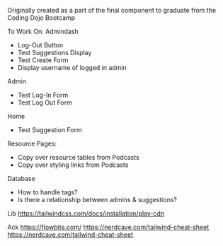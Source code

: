 
Originally created as a part of the final component to graduate from the Coding Dojo Bootcamp


To Work On:
Admindash
- Log-Out Button
- Test Suggestions Display
- Test Create Form
- Display username of logged in admin

Admin
- Test Log-In Form
- Test Log Out Form

Home
- Test Suggestion Form

Resource Pages:
- Copy over resource tables from Podcasts
- Copy over styling links from Podcasts

Database
- How to handle tags?
- Is there a relationship between admins & suggestions?

Lib
https://tailwindcss.com/docs/installation/play-cdn 

Ack
https://flowbite.com/ 
https://nerdcave.com/tailwind-cheat-sheet 
https://nerdcave.com/tailwind-cheat-sheet 